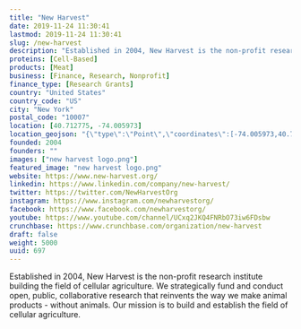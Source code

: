 ```yaml
---
title: "New Harvest"
date: 2019-11-24 11:30:41
lastmod: 2019-11-24 11:30:41
slug: /new-harvest
description: "Established in 2004, New Harvest is the non-profit research institute building the field of cellular agriculture. We strategically fund and conduct open, public, collaborative research that reinvents the way we make animal products - without animals. Our mission is to build and establish the field of cellular agriculture."
proteins: [Cell-Based]
products: [Meat]
business: [Finance, Research, Nonprofit]
finance_type: [Research Grants]
country: "United States"
country_code: "US"
city: "New York"
postal_code: "10007"
location: [40.712775, -74.005973]
location_geojson: "{\"type\":\"Point\",\"coordinates\":[-74.005973,40.712775]}"
founded: 2004
founders: ""
images: ["new harvest logo.png"]
featured_image: "new harvest logo.png"
website: https://www.new-harvest.org/
linkedin: https://www.linkedin.com/company/new-harvest/
twitter: https://twitter.com/NewHarvestOrg
instagram: https://www.instagram.com/newharvestorg/
facebook: https://www.facebook.com/newharvestorg/
youtube: https://www.youtube.com/channel/UCxq2JKQ4FNRbO73iw6FDsbw
crunchbase: https://www.crunchbase.com/organization/new-harvest
draft: false
weight: 5000
uuid: 697
---
```

Established in 2004, New Harvest is the non-profit research institute building the field of cellular agriculture. We strategically fund and conduct open, public, collaborative research that reinvents the way we make animal products - without animals. Our mission is to build and establish the field of cellular agriculture.
